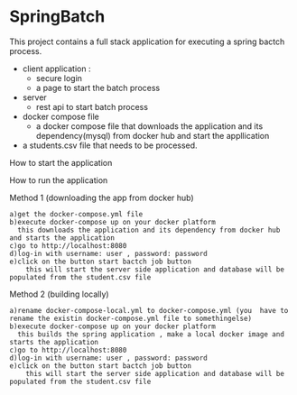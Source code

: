 # SpringBatch

This project contains a full stack application for executing a spring bactch process.
- client application : 
	- secure login 
	- a page to start the batch process
- server
	- rest api to start batch process
- docker compose file
	- a docker compose file that downloads the application and its dependency(mysql) from docker hub and start the appllication 
- a students.csv file that needs to be processed.
	
How to start the application


How to run the application

Method 1 (downloading the app from docker hub)
	
	a)get the docker-compose.yml file
	b)execute docker-compose up on your docker platform
      this downloads the application and its dependency from docker hub and starts the application
	c)go to http://localhost:8080
	d)log-in with username: user , password: password
	e)click on the button start bactch job button 
		this will start the server side application and database will be populated from the student.csv file
	

Method 2 (building locally)
	
	a)rename docker-compose-local.yml to docker-compose.yml (you  have to rename the existin docker-compose.yml file to somethingelse)
	b)execute docker-compose up on your docker platform
      this builds the spring application , make a local docker image and starts the application
	c)go to http://localhost:8080
	d)log-in with username: user , password: password
	e)click on the button start bactch job button
		this will start the server side application and database will be populated from the student.csv file
	
	
